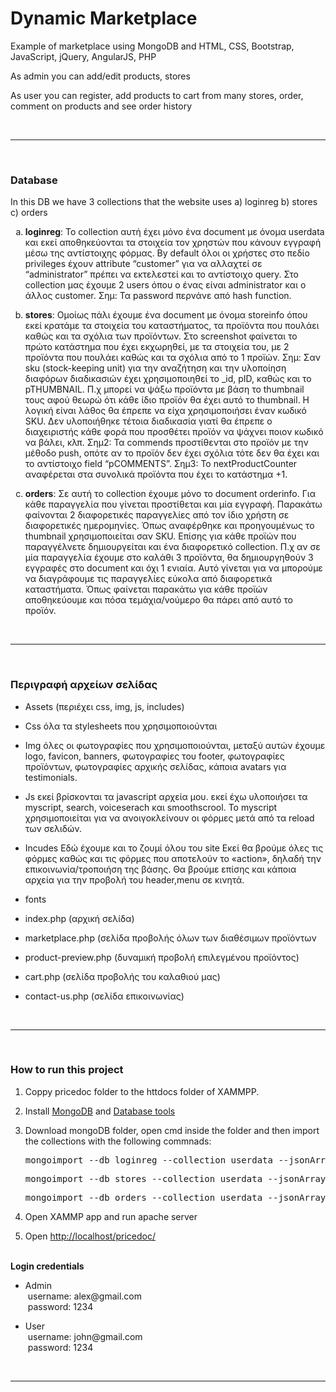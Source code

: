 <div>
  <h1>Dynamic Marketplace</h1>
  <p>Example of marketplace using MongoDB and HTML, CSS, Bootstrap, JavaScript, jQuery, AngularJS, PHP</p>
  <p>As admin you can add/edit products, stores</p>
  <p>As user you can register, add products to cart from many stores, order, comment on products and see order history</p>
</div>
<br><hr><br>

<div>
  <h3>Database</h3>
  <p>In this DB we have 3 collections that the website uses a) loginreg b) stores c) orders</p>
  <ol type="a">
    <li><p><strong>loginreg</strong>: To collection αυτή έχει μόνο ένα document με όνομα userdata και εκεί αποθηκεύονται τα στοιχεία τον χρηστών που κάνουν εγγραφή μέσω της αντίστοιχης φόρμας.
By default όλοι οι χρήστες στο πεδίο privileges έχουν attribute “customer” για να αλλαχτεί σε “administrator” πρέπει να εκτελεστεί και το αντίστοιχο query.
Στο collection μας έχουμε 2 users όπου ο ένας είναι administrator και ο άλλος customer. Σημ: Τα password περνάνε από hash function.</li></p>
    <li><p><strong>stores</strong>: Ομοίως πάλι έχουμε ένα document με όνομα storeinfo όπου εκεί κρατάμε τα στοιχεία του καταστήματος, τα προϊόντα που πουλάει καθώς και τα σχόλια των προϊόντων. Στο screenshot φαίνεται το πρώτο κατάστημα που έχει εκχωρηθεί, με τα στοιχεία του, με 2 προϊόντα που πουλάει καθώς και τα σχόλια από το 1 προϊών.
Σημ: Σαν sku (stock-keeping unit) για την αναζήτηση και την υλοποίηση διαφόρων διαδικασιών έχει χρησιμοποιηθεί το _id, pID, καθώς και το pTHUMBNAIL. Π.χ μπορεί να ψάξω προϊόντα με βάση το thumbnail τους αφού θεωρώ ότι κάθε ίδιο προϊόν θα έχει αυτό το thumbnail. Η λογική είναι λάθος θα έπρεπε να είχα χρησιμοποιήσει έναν κωδικό SKU. Δεν υλοποιήθηκε τέτοια διαδικασία γιατί θα έπρεπε ο διαχειριστής κάθε φορά που προσθέτει προϊόν να ψάχνει ποιον κωδικό να βάλει, κλπ.
Σημ2: Τα commends προστίθενται στο προϊόν με την μέθοδο push, οπότε αν το προϊόν δεν έχει σχόλια τότε δεν θα έχει και το αντίστοιχο field “pCOMMENTS”.
Σημ3: To nextProductCounter αναφέρεται στα συνολικά προϊόντα που έχει το κατάστημα +1.</li></p>
    <li><p><strong>orders</strong>: Σε αυτή τo collection έχουμε μόνο το document orderinfo. Για κάθε παραγγελία που γίνεται προστίθεται και μία εγγραφή. Παρακάτω φαίνονται 2 διαφορετικές παραγγελίες από τον ίδιο χρήστη σε διαφορετικές ημερομηνίες. Όπως αναφέρθηκε και προηγουμένως το thumbnail χρησιμοποιείται σαν SKU. Επίσης για κάθε προϊών που παραγγέλνετε δημιουργείται και ένα διαφορετικό collection.
Π.χ αν σε μία παραγγελία έχουμε στο καλάθι 3 προϊόντα, θα δημιουργηθούν 3 εγγραφές στο document και όχι 1 ενιαία. Αυτό γίνεται για να μπορούμε να διαγράφουμε τις παραγγελίες εύκολα από διαφορετικά καταστήματα.
Όπως φαίνεται παρακάτω για κάθε προϊών αποθηκεύουμε και πόσα τεμάχια/νούμερο θα πάρει από αυτό το προϊόν.</li></p>
  </ol>
</div>
<br><hr><br>

<div>
<h3>Περιγραφή αρχείων σελίδας</h3>
<ul>
  <li><p>Assets (περιέχει css, img, js, includes)</p></li>
  <li><p>Css όλα τα stylesheets που χρησιμοποιούνται
  <li><p>Img όλες οι φωτογραφίες που χρησιμοποιούνται, μεταξύ αυτών έχουμε logo, favicon, banners, φωτογραφίες του footer, φωτογραφίες προϊόντων, φωτογραφίες αρχικής σελίδας, κάποια avatars για testimonials.</p></li>
  <li><p>Js εκεί βρίσκονται τα javascript αρχεία μου. εκεί έχω υλοποιήσει τα myscript, search, voiceserach και smoothscrool.
To myscript χρησιμοποιείται για να ανοιγοκλείνουν οι φόρμες μετά από τα reload των σελιδών.</p></li>
  <li><p>Incudes Εδώ έχουμε και το ζουμί όλου του site Εκεί θα βρούμε όλες τις φόρμες καθώς και τις φόρμες που αποτελούν το «action», δηλαδή την επικοινωνία/τροποιήση της βάσης. Θα βρούμε επίσης και κάποια αρχεία για την προβολή του header,menu σε κινητά.</p></li>
  <li><p>fonts</p></li>
  <li><p>index.php (αρχική σελίδα)</p></li>
  <li><p>marketplace.php (σελίδα προβολής όλων των διαθέσιμων προϊόντων</p></li></p></li>
  <li><p>product-preview.php (δυναμική προβολή επιλεγμένου προϊόντος)</p></li>
  <li><p>cart.php (σελίδα προβολής του καλαθιού μας)</p></li>
  <li><p>contact-us.php (σελίδα επικοινωνίας)</p></li></p></li>
</ul>
</div>
<br><hr><br>

<div>
<h3>How to run this project</h3>
<ol>
  <li><p>Coppy pricedoc folder to the httdocs folder of XAMMPP.</p></li>
  <li><p>Install <a href="https://www.mongodb.com/try/download"  target="_blank">MongoDB</a> and <a target="_blank" href="https://www.mongodb.com/try/download/database-tools">Database tools</a></p></li>
  <li><p>Download mongoDB folder, open cmd inside the folder and then import the collections with the following commnads:</p>
    <pre>mongoimport --db loginreg --collection userdata --jsonArray –file pathToFolder\mongoDB\userdata.json</pre>
    <pre>mongoimport --db stores --collection userdata --jsonArray –file pathToFolder\mongoDB\storeinfo.json</pre>
    <pre>mongoimport --db orders --collection userdata --jsonArray –file pathToFolder\mongoDB\my_db\orderinfo.json</pre>
  </li>
  <li><p>Open XAMMP app and run apache server</p></li>
  <li><p>Open <a  target="_blank" href="http://localhost/pricedoc/">http://localhost/pricedoc/</a> </p></li>
</ol>
<br>
  <strong>Login credentials</strong>
  <ul>
    <li><p>Admin<br>&nbsp;username: alex@gmail.com<br>&nbsp;password: 1234</p></li>
    <li><p>User<br>&nbsp;username: john@gmail.com<br>&nbsp;password: 1234</p></li>
  </ul>
</div>
<br><hr><br>
   
